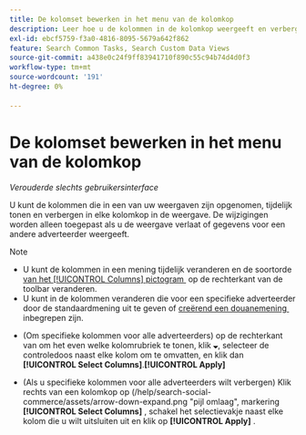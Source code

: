 ```yaml
---
title: De kolomset bewerken in het menu van de kolomkop
description: Leer hoe u de kolommen in de kolomkop weergeeft en verbergt.
exl-id: ebcf5759-f3a0-4816-8095-5679a642f862
feature: Search Common Tasks, Search Custom Data Views
source-git-commit: a438e0c24f9ff83941710f890c55c94b74d4d0f3
workflow-type: tm+mt
source-wordcount: '191'
ht-degree: 0%

---
```


# De kolomset bewerken in het menu van de kolomkop

<!-- Doesn't include instructions for legacy Portfolios views; not available for Reports -->

*Verouderde slechts gebruikersinterface*

U kunt de kolommen die in een van uw weergaven zijn opgenomen, tijdelijk tonen en verbergen in elke kolomkop in de weergave. De wijzigingen worden alleen toegepast als u de weergave verlaat of gegevens voor een andere adverteerder weergeeft.

>[!NOTE]
>
>* U kunt de kolommen in een mening tijdelijk veranderen en de soortorde [&#x200B; van het [!UICONTROL Columns] pictogram &#x200B;](/help/search-social-commerce/common-tasks/data-views/ad-hoc-settings/column-set-edit-sort-icon.md) op de rechterkant van de toolbar veranderen.
>* U kunt in de kolommen veranderen die voor een specifieke adverteerder door de standaardmening uit te geven of [&#x200B; creërend een douanemening &#x200B;](/help/search-social-commerce/common-tasks/data-views/custom-default-views-manage.md#create-custom-view) inbegrepen zijn.

* (Om specifieke kolommen voor alle adverteerders) op de rechterkant van om het even welke kolomrubriek te tonen, klik ![&#x200B; benedenpijl &#x200B;](/help/search-social-commerce/assets/arrow-down-expand.png ", benadruk "), selecteer de controledoos naast elke kolom om te omvatten, en klik dan **[!UICONTROL Select Columns]**.**[!UICONTROL Apply]**

* (Als u specifieke kolommen voor alle adverteerders wilt verbergen) Klik rechts van een kolomkop op  (/help/search-social-commerce/assets/arrow-down-expand.png &quot;pijl omlaag&quot;, markering **[!UICONTROL Select Columns]** , schakel het selectievakje naast elke kolom die u wilt uitsluiten uit en klik op **[!UICONTROL Apply]** .
